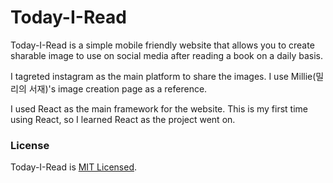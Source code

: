 # Today-I-Read
Today-I-Read is a simple mobile friendly website that allows you to create sharable image to use on social media after reading a book on a daily basis. 

I tagreted instagram as the main platform to share the images. I use Millie(밀리의 서재)'s image creation page as a reference.

I used React as the main framework for the website. This is my first time using React, so I learned React as the project went on.

### License
Today-I-Read is [MIT Licensed](./LICENSE).